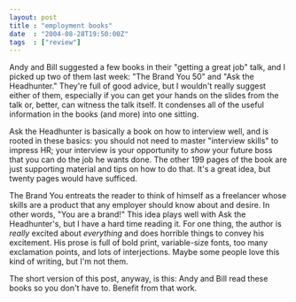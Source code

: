 ```yaml
---
layout: post
title : "employment books"
date  : "2004-08-28T19:50:00Z"
tags  : ["review"]
---
```

Andy and Bill suggested a few books in their "getting a great job" talk, and I picked up two of them last week: "The Brand You 50" and "Ask the Headhunter." They're full of good advice, but I wouldn't really suggest either of them, especially if you can get your hands on the slides from the talk or, better, can witness the talk itself.  It condenses all of the useful information in the books (and more) into one sitting.

Ask the Headhunter is basically a book on how to interview well, and is rooted in these basics: you should not need to master "interview skills" to impress HR; your interview is your opportunity to <em>show</em> your future boss that you can do the job he wants done.  The other 199 pages of the book are just supporting material and tips on how to do that.  It's a great idea, but twenty pages would have sufficed.

The Brand You entreats the reader to think of himself as a freelancer whose skills are a product that any employer should know about and desire.  In other words, "You are a brand!"  This idea plays well with Ask the Headhunter's, but I have a hard time reading it.  For one thing, the author is <em>really</em> excited about <em>everything</em> and does horrible things to convey his excitement.  His prose is full of bold print, variable-size fonts, too many exclamation points, and lots of interjections.  Maybe some people love this kind of writing, but I'm not them.

The short version of this post, anyway, is this:  Andy and Bill read these books so you don't have to.  Benefit from that work.


